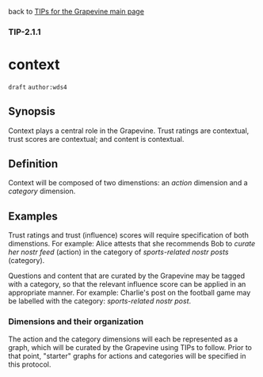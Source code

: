 back to [TIPs for the Grapevine main page](https://github.com/wds4/tapestry-protocol/blob/main/tips/grapevine/README.md)

### TIP-2.1.1
context
=====

`draft` `author:wds4`

## Synopsis

Context plays a central role in the Grapevine. Trust ratings are contextual, trust scores are contextual; and content is contextual. 

## Definition

Context will be composed of two dimenstions: an *action* dimension and a *category* dimension.

## Examples

Trust ratings and trust (influence) scores will require specification of both dimenstions. For example: Alice attests that she recommends Bob to *curate her nostr feed* (action) in the category of *sports-related nostr posts* (category).

Questions and content that are curated by the Grapevine may be tagged with a category, so that the relevant influence score can be applied in an appropriate manner. For example: Charlie's post on the football game may be labelled with the category: *sports-related nostr post*.

### Dimensions and their organization

The action and the category dimensions will each be represented as a graph, which will be curated by the Grapevine using TIPs to follow. Prior to that point, "starter" graphs for actions and categories will be specified in this protocol.

